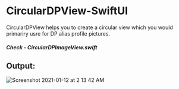 # CircularDPView-SwiftUI

CircularDPView helps you to create a circular view which you would primariry usre for DP alias profile pictures.

##### Check - CircularDPImageView.swift

## Output:


![Screenshot 2021-01-12 at 2 13 42 AM](https://user-images.githubusercontent.com/22410262/104236318-5a253d80-547c-11eb-8847-60417bb2de94.png)
